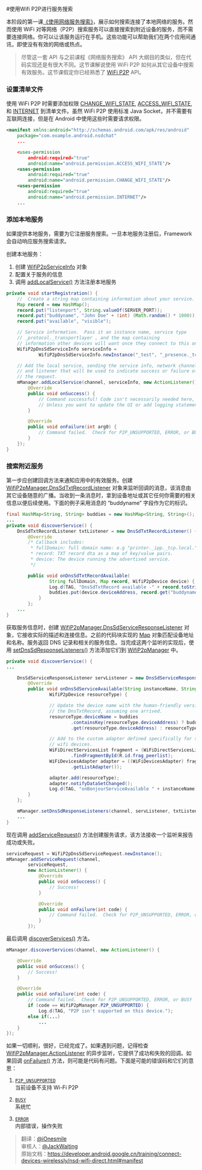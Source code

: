 #使用Wifi P2P进行服务搜索

本阶段的第一课[《使用网络服务搜索》](https://developer.android.google.cn/training/connect-devices-wirelessly/nsd.html)，展示如何搜索连接了本地网络的服务。然而使用 WiFi 对等网络（P2P）搜索服务可以直接搜索到附近设备的服务，而不需要连接网络。你可以让该服务运行在手机。这些功能可以帮助我们在两个应用间通讯，即使没有有效的网络或热点。

> 尽管这一套 API 与之前课程《网络服务搜索》 API 大纲目的类似，但在代码实现还是有很大不同。这节课解说使用 WiFi P2P 如何从其它设备中搜索有效服务。这节课假定你已经熟悉了 [WiFi P2P](https://developer.android.google.cn/guide/topics/connectivity/wifip2p.html) API。


### 设置清单文件

使用 WiFi P2P 时需要添加权限 [CHANGE_WIFI_STATE](https://developer.android.google.cn/reference/android/Manifest.permission.html#CHANGE_WIFI_STATE), [ACCESS_WIFI_STATE](https://developer.android.google.cn/reference/android/Manifest.permission.html#ACCESS_WIFI_STATE), 和 [INTERNET](https://developer.android.google.cn/reference/android/Manifest.permission.html#INTERNET) 到清单文件。虽然 WiFi P2P 使用标准 Java Socket，并不需要有互联网连接，但是在 Android 中使用这些时需要请求权限。

```xml
<manifest xmlns:android="http://schemas.android.com/apk/res/android"
    package="com.example.android.nsdchat"
    ...

    <uses-permission
        android:required="true"
        android:name="android.permission.ACCESS_WIFI_STATE"/>
    <uses-permission
        android:required="true"
        android:name="android.permission.CHANGE_WIFI_STATE"/>
    <uses-permission
        android:required="true"
        android:name="android.permission.INTERNET"/>
    ...
```


### 添加本地服务

如果提供本地服务，需要为它注册服务搜索。一旦本地服务注册后，Framework 会自动响应服务搜索请求。

创建本地服务：

1. 创建 [WifiP2pServiceInfo](https://developer.android.google.cn/reference/android/net/wifi/p2p/nsd/WifiP2pServiceInfo.html) 对象
2. 配置关于服务的信息
3. 调用 [addLocalService()](https://developer.android.google.cn/reference/android/net/wifi/p2p/WifiP2pManager.html#addLocalService(android.net.wifi.p2p.WifiP2pManager.Channel,android.net.wifi.p2p.nsd.WifiP2pServiceInfo,android.net.wifi.p2p.WifiP2pManager.ActionListener)) 方法注册本地服务

```java
private void startRegistration() {
    //  Create a string map containing information about your service.
    Map record = new HashMap();
    record.put("listenport", String.valueOf(SERVER_PORT));
    record.put("buddyname", "John Doe" + (int) (Math.random() * 1000));
    record.put("available", "visible");

    // Service information.  Pass it an instance name, service type
    // _protocol._transportlayer , and the map containing
    // information other devices will want once they connect to this one.
    WifiP2pDnsSdServiceInfo serviceInfo =
            WifiP2pDnsSdServiceInfo.newInstance("_test", "_presence._tcp", record);

    // Add the local service, sending the service info, network channel,
    // and listener that will be used to indicate success or failure of
    // the request.
    mManager.addLocalService(channel, serviceInfo, new ActionListener() {
        @Override
        public void onSuccess() {
            // Command successful! Code isn't necessarily needed here,
            // Unless you want to update the UI or add logging statements.
        }

        @Override
        public void onFailure(int arg0) {
            // Command failed.  Check for P2P_UNSUPPORTED, ERROR, or BUSY
        }
    });
}
```

### 搜索附近服务

第一步应创建回调方法来通知应用中的有效服务。创建 [WifiP2pManager.DnsSdTxtRecordListener](https://developer.android.google.cn/reference/android/net/wifi/p2p/WifiP2pManager.DnsSdTxtRecordListener.html) 对象来监听回调的消息，该消息由其它设备随意的广播。当收到一条消息时，拿到设备地址或其它任何你需要的相关信息以便后续使用。下面的例子采用消息的 “buddyname” 字段作为它的标识。

```java
final HashMap<String, String> buddies = new HashMap<String, String>();
...
private void discoverService() {
    DnsSdTxtRecordListener txtListener = new DnsSdTxtRecordListener() {
        @Override
        /* Callback includes:
         * fullDomain: full domain name: e.g "printer._ipp._tcp.local."
         * record: TXT record dta as a map of key/value pairs.
         * device: The device running the advertised service.
         */

        public void onDnsSdTxtRecordAvailable(
                String fullDomain, Map record, WifiP2pDevice device) {
                Log.d(TAG, "DnsSdTxtRecord available -" + record.toString());
                buddies.put(device.deviceAddress, record.get("buddyname"));
            }
        };
    ...
}
```

获取服务信息时，创建 [WifiP2pManager.DnsSdServiceResponseListener](https://developer.android.google.cn/reference/android/net/wifi/p2p/WifiP2pManager.DnsSdServiceResponseListener.html) 对象，它接收实际的描述和连接信息。之前的代码块实现的 [Map](https://developer.android.google.cn/reference/java/util/Map.html) 对象匹配设备地址和名称。服务返回 DNS 记录和相关的服务信息。当完成这两个监听的实现后，使用 [setDnsSdResponseListeners()](https://developer.android.google.cn/reference/android/net/wifi/p2p/WifiP2pManager.html#setDnsSdResponseListeners(android.net.wifi.p2p.WifiP2pManager.Channel,android.net.wifi.p2p.WifiP2pManager.DnsSdServiceResponseListener,android.net.wifi.p2p.WifiP2pManager.DnsSdTxtRecordListener)) 方法添加它们到 [WifiP2pManager](https://developer.android.google.cn/reference/android/net/wifi/p2p/WifiP2pManager.html) 中。

```java
private void discoverService() {
...

    DnsSdServiceResponseListener servListener = new DnsSdServiceResponseListener() {
        @Override
        public void onDnsSdServiceAvailable(String instanceName, String registrationType,
                WifiP2pDevice resourceType) {

                // Update the device name with the human-friendly version from
                // the DnsTxtRecord, assuming one arrived.
                resourceType.deviceName = buddies
                        .containsKey(resourceType.deviceAddress) ? buddies
                        .get(resourceType.deviceAddress) : resourceType.deviceName;

                // Add to the custom adapter defined specifically for showing
                // wifi devices.
                WiFiDirectServicesList fragment = (WiFiDirectServicesList) getFragmentManager()
                        .findFragmentById(R.id.frag_peerlist);
                WiFiDevicesAdapter adapter = ((WiFiDevicesAdapter) fragment
                        .getListAdapter());

                adapter.add(resourceType);
                adapter.notifyDataSetChanged();
                Log.d(TAG, "onBonjourServiceAvailable " + instanceName);
        }
    };

    mManager.setDnsSdResponseListeners(channel, servListener, txtListener);
    ...
}
```


现在调用 [addServiceRequest()](https://developer.android.google.cn/reference/android/net/wifi/p2p/WifiP2pManager.html#addServiceRequest(android.net.wifi.p2p.WifiP2pManager.Channel,android.net.wifi.p2p.nsd.WifiP2pServiceRequest,android.net.wifi.p2p.WifiP2pManager.ActionListener)) 方法创建服务请求，该方法接收一个监听来报告成功或失败。

```java
serviceRequest = WifiP2pDnsSdServiceRequest.newInstance();
mManager.addServiceRequest(channel,
        serviceRequest,
        new ActionListener() {
            @Override
            public void onSuccess() {
                // Success!
            }

            @Override
            public void onFailure(int code) {
                // Command failed.  Check for P2P_UNSUPPORTED, ERROR, or BUSY
            }
        });
```

最后调用 [discoverServices()](https://developer.android.google.cn/reference/android/net/wifi/p2p/WifiP2pManager.html#discoverServices(android.net.wifi.p2p.WifiP2pManager.Channel,android.net.wifi.p2p.WifiP2pManager.ActionListener)) 方法。

```java
mManager.discoverServices(channel, new ActionListener() {

    @Override
    public void onSuccess() {
        // Success!
    }

    @Override
    public void onFailure(int code) {
        // Command failed.  Check for P2P_UNSUPPORTED, ERROR, or BUSY
        if (code == WifiP2pManager.P2P_UNSUPPORTED) {
            Log.d(TAG, "P2P isn't supported on this device.");
        else if(...)
            ...
    }
});
```

如果一切顺利，很好，已经完成了。如果遇到问题，记得检查 [WifiP2pManager.ActionListener](https://developer.android.google.cn/reference/android/net/wifi/p2p/WifiP2pManager.ActionListener.html) 的异步监听，它提供了成功和失败的回调。如果回调 [onFailure()](https://developer.android.google.cn/reference/android/net/wifi/p2p/WifiP2pManager.ActionListener.html#onFailure(int)) 方法，则可能是代码有问题。下面是可能的错误码和它们的意思：

1. [`P2P_UNSUPPORTED`](https://developer.android.google.cn/reference/android/net/wifi/p2p/WifiP2pManager.html#P2P_UNSUPPORTED)   
	当前设备不支持 Wi-Fi P2P

2. [`BUSY`](https://developer.android.google.cn/reference/android/net/wifi/p2p/WifiP2pManager.html#BUSY)   
	系统忙

3. [`ERROR`](https://developer.android.google.cn/reference/android/net/wifi/p2p/WifiP2pManager.html#ERROR)   
	内部错误，操作失败



>翻译：[@iOnesmile](https://github.com/iOnesmile)  
>审核人：[@JackWaiting](https://github.com/JackWaiting)     
原始文档：<https://developer.android.google.cn/training/connect-devices-wirelessly/nsd-wifi-direct.html#manifest>
